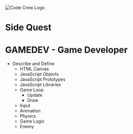 ![Code Crew Logo](/Imgs/codecrewlogo.png  "image_tooltip")
# Side Quest

# GAMEDEV - Game Developer

- Describe and Define
  - HTML Canvas
  - JavaScript Objects
  - JavaScript Prototypes
  - JavaScript Libraries
  - Game Loop
    - Update
    - Draw
  - Input
  - Animation
  - Physics
  - Game Logic
  - Enemy 